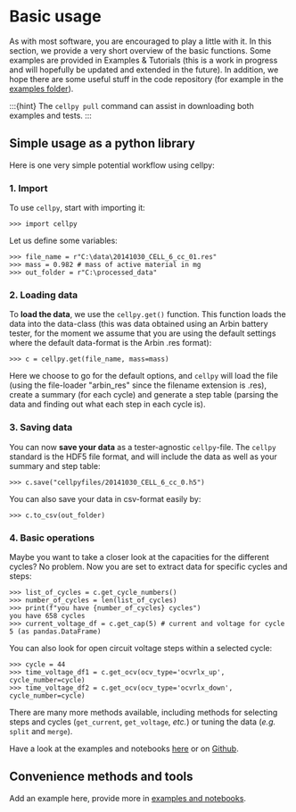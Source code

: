 # Basic usage
As with most software, you are encouraged to play a little with it.
In this section, we provide a very short overview of the basic functions.
Some examples are provided in Examples & Tutorials (this is a work
in progress and will hopefully be updated and extended in the future).
In addition, we hope there are some useful stuff in the code
repository (for example in the [examples
folder](https://github.com/jepegit/cellpy/tree/master/examples)).

:::{hint}
The `cellpy pull` command can assist in downloading
both examples and tests.
:::

## Simple usage as a python library
Here is one very simple potential workflow using cellpy:

### 1. Import

To use `cellpy`, start with importing it:

```
>>> import cellpy
```

Let us define some variables:

```
>>> file_name = r"C:\data\20141030_CELL_6_cc_01.res"
>>> mass = 0.982 # mass of active material in mg
>>> out_folder = r"C:\processed_data"
```

### 2. Loading data
To **load the data**, we use the `cellpy.get()` function. This function loads the data
into the data-class (this was data obtained using an Arbin battery tester,
for the moment we assume that you are using the default settings where the default
data-format is the Arbin .res format):

```
>>> c = cellpy.get(file_name, mass=mass)
```

Here we choose to go for the default options, and `cellpy` will load the file (using the
file-loader "arbin_res" since the filename extension is .res), create a summary (for each cycle)
and generate a step table (parsing the data and finding out what each step in each cycle is).

### 3. Saving data
You can now **save your data** as a tester-agnostic `cellpy`-file. The `cellpy` standard is
the HDF5 file format, and will include the data as well as your summary and step table:

```
>>> c.save("cellpyfiles/20141030_CELL_6_cc_0.h5")
```

You can also save your data in csv-format easily by:

```
>>> c.to_csv(out_folder)
```

### 4. Basic operations
Maybe you want to take a closer look at the capacities for the different cycles?
No problem. Now you are set to extract data for specific cycles and steps:

```
>>> list_of_cycles = c.get_cycle_numbers()
>>> number_of_cycles = len(list_of_cycles)
>>> print(f"you have {number_of_cycles} cycles")
you have 658 cycles
>>> current_voltage_df = c.get_cap(5) # current and voltage for cycle 5 (as pandas.DataFrame)
```

You can also look for open circuit voltage steps within a selected cycle:

```
>>> cycle = 44
>>> time_voltage_df1 = c.get_ocv(ocv_type='ocvrlx_up', cycle_number=cycle)
>>> time_voltage_df2 = c.get_ocv(ocv_type='ocvrlx_down', cycle_number=cycle)
```

There are many more methods available, including methods
for selecting steps and cycles (`get_current`, `get_voltage`, *etc.*)
or tuning the data (*e.g.* `split` and `merge`).

Have a look at the examples and notebooks [here](examples/index.md) or on [Github](https://github.com/jepegit/cellpy/tree/master/examples).


## Convenience methods and tools

Add an example here, provide more in [examples and notebooks](examples/index.md).
